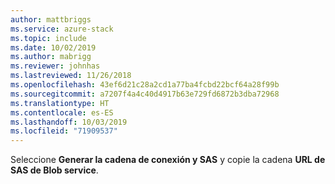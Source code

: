 ```yaml
---
author: mattbriggs
ms.service: azure-stack
ms.topic: include
ms.date: 10/02/2019
ms.author: mabrigg
ms.reviewer: johnhas
ms.lastreviewed: 11/26/2018
ms.openlocfilehash: 43ef6d21c28a2cd1a77ba4fcbd22bcf64a28f99b
ms.sourcegitcommit: a7207f4a4c40d4917b63e729fd6872b3dba72968
ms.translationtype: HT
ms.contentlocale: es-ES
ms.lasthandoff: 10/03/2019
ms.locfileid: "71909537"
---
```

Seleccione **Generar la cadena de conexión y SAS** y copie la cadena **URL de SAS de Blob service**.